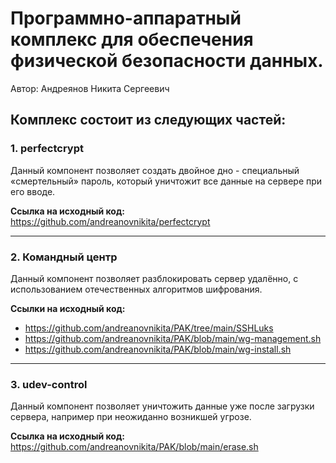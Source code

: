 # Программно-аппаратный комплекс для обеспечения физической безопасности данных. 
Автор: Андреянов Никита Сергеевич

## Комплекс состоит из следующих частей:

### 1. perfectcrypt
Данный компонент позволяет создать двойное дно - специальный «смертельный» пароль, который уничтожит все данные на сервере при его вводе.

**Ссылка на исходный код:**  
https://github.com/andreanovnikita/perfectcrypt

---

### 2. Командный центр
Данный компонент позволяет разблокировать сервер удалённо, с использованием отечественных алгоритмов шифрования.

**Ссылки на исходный код:**
- https://github.com/andreanovnikita/PAK/tree/main/SSHLuks
- https://github.com/andreanovnikita/PAK/blob/main/wg-management.sh
- https://github.com/andreanovnikita/PAK/blob/main/wg-install.sh

---

### 3. udev-control
Данный компонент позволяет уничтожить данные уже после загрузки сервера, например при неожиданно возникшей угрозе.

**Ссылка на исходный код:**  
https://github.com/andreanovnikita/PAK/blob/main/erase.sh
